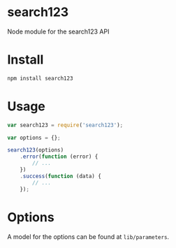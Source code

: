 search123
=========

Node module for the search123 API

# Install

```bash
npm install search123
```

# Usage

```js
var search123 = require('search123');

var options = {};

search123(options)
	.error(function (error) {
		// ...
	})
	.success(function (data) {
		// ...
	});
```

# Options

A model for the options can be found at `lib/parameters`.